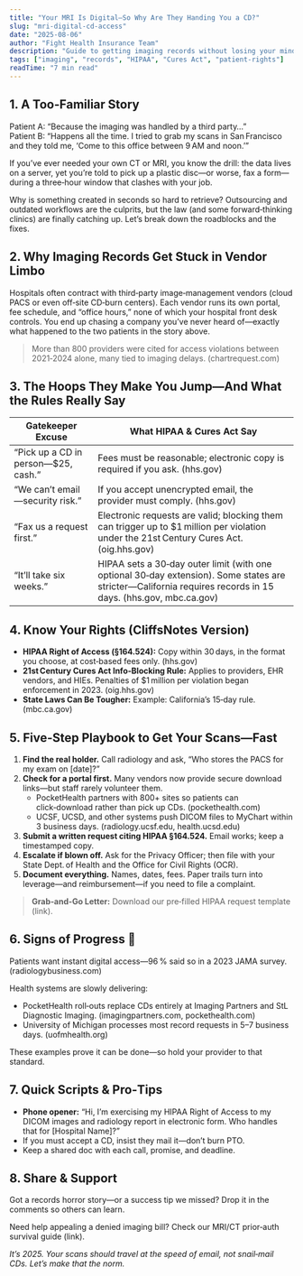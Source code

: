 ```yaml
---
title: "Your MRI Is Digital—So Why Are They Handing You a CD?"
slug: "mri-digital-cd-access"
date: "2025-08-06"
author: "Fight Health Insurance Team"
description: "Guide to getting imaging records without losing your mind. Learn why imaging records are so hard to access, what the law says, and how to get your scans fast."
tags: ["imaging", "records", "HIPAA", "Cures Act", "patient-rights"]
readTime: "7 min read"
---
```


## 1. A Too‑Familiar Story

Patient A: “Because the imaging was handled by a third party…”  
Patient B: “Happens all the time. I tried to grab my scans in San Francisco and they told me, ‘Come to this office between 9 AM and noon.’”

If you’ve ever needed your own CT or MRI, you know the drill: the data lives on a server, yet you’re told to pick up a plastic disc—or worse, fax a form—during a three‑hour window that clashes with your job.

Why is something created in seconds so hard to retrieve? Outsourcing and outdated workflows are the culprits, but the law (and some forward‑thinking clinics) are finally catching up. Let’s break down the roadblocks and the fixes.

## 2. Why Imaging Records Get Stuck in Vendor Limbo

Hospitals often contract with third‑party image‑management vendors (cloud PACS or even off‑site CD‑burn centers). Each vendor runs its own portal, fee schedule, and “office hours,” none of which your hospital front desk controls. You end up chasing a company you’ve never heard of—exactly what happened to the two patients in the story above.

> More than 800 providers were cited for access violations between 2021‑2024 alone, many tied to imaging delays. (chartrequest.com)

## 3. The Hoops They Make You Jump—And What the Rules Really Say

| Gatekeeper Excuse | What HIPAA & Cures Act Say |
|-------------------|---------------------------|
| “Pick up a CD in person—$25, cash.” | Fees must be reasonable; electronic copy is required if you ask. (hhs.gov) |
| “We can’t email—security risk.” | If you accept unencrypted email, the provider must comply. (hhs.gov) |
| “Fax us a request first.” | Electronic requests are valid; blocking them can trigger up to $1 million per violation under the 21st Century Cures Act. (oig.hhs.gov) |
| “It’ll take six weeks.” | HIPAA sets a 30‑day outer limit (with one optional 30‑day extension). Some states are stricter—California requires records in 15 days. (hhs.gov, mbc.ca.gov) |

## 4. Know Your Rights (CliffsNotes Version)

- **HIPAA Right of Access (§164.524):** Copy within 30 days, in the format you choose, at cost‑based fees only. (hhs.gov)
- **21st Century Cures Act Info‑Blocking Rule:** Applies to providers, EHR vendors, and HIEs. Penalties of $1 million per violation began enforcement in 2023. (oig.hhs.gov)
- **State Laws Can Be Tougher:** Example: California’s 15‑day rule. (mbc.ca.gov)

## 5. Five‑Step Playbook to Get Your Scans—Fast

1. **Find the real holder.** Call radiology and ask, “Who stores the PACS for my exam on [date]?”
2. **Check for a portal first.** Many vendors now provide secure download links—but staff rarely volunteer them.
    - PocketHealth partners with 800+ sites so patients can click‑download rather than pick up CDs. (pockethealth.com)
    - UCSF, UCSD, and other systems push DICOM files to MyChart within 3 business days. (radiology.ucsf.edu, health.ucsd.edu)
3. **Submit a written request citing HIPAA §164.524.** Email works; keep a timestamped copy.
4. **Escalate if blown off.** Ask for the Privacy Officer; then file with your State Dept. of Health and the Office for Civil Rights (OCR).
5. **Document everything.** Names, dates, fees. Paper trails turn into leverage—and reimbursement—if you need to file a complaint.

> **Grab‑and‑Go Letter:** Download our pre‑filled HIPAA request template (link).

## 6. Signs of Progress 🎉

Patients want instant digital access—96 % said so in a 2023 JAMA survey. (radiologybusiness.com)

Health systems are slowly delivering:
- PocketHealth roll‑outs replace CDs entirely at Imaging Partners and StL Diagnostic Imaging. (imagingpartners.com, pockethealth.com)
- University of Michigan processes most record requests in 5–7 business days. (uofmhealth.org)

These examples prove it can be done—so hold your provider to that standard.

## 7. Quick Scripts & Pro‑Tips

- **Phone opener:** “Hi, I’m exercising my HIPAA Right of Access to my DICOM images and radiology report in electronic form. Who handles that for [Hospital Name]?”
- If you must accept a CD, insist they mail it—don’t burn PTO.
- Keep a shared doc with each call, promise, and deadline.

## 8. Share & Support

Got a records horror story—or a success tip we missed? Drop it in the comments so others can learn.

Need help appealing a denied imaging bill? Check our MRI/CT prior‑auth survival guide (link).

*It’s 2025. Your scans should travel at the speed of email, not snail‑mail CDs. Let’s make that the norm.*
